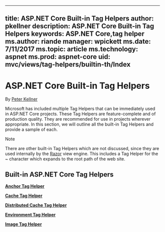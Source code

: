 
---
title: ASP.NET Core Built-in Tag Helpers
author: pkellner
description: ASP.NET Core Built-in Tag Helpers
keywords: ASP.NET Core,tag helper
ms.author: riande
manager: wpickett
ms.date: 7/11/2017
ms.topic: article
ms.technology: aspnet
ms.prod: aspnet-core
uid: mvc/views/tag-helpers/builtin-th/Index
---

# ASP.NET Core Built-in Tag Helpers

By [Peter Kellner](http://peterkellner.net) 

Microsoft has included multiple Tag Helpers that can be immediately used in ASP.NET Core projects. These Tag Helpers are feature-complete and of production quality. They are recommended for use in projects wherever appropriate. In this section, we will outline all the built-in Tag Helpers and provide a sample of each.

> [!NOTE]
> There are other built-in Tag Helpers which are not discussed, since they are used internally by the [Razor](xref:mvc/views/razor) view engine. This includes a Tag Helper for the ~ character which expands to the root path of the web site.

## Built-in ASP.NET Core Tag Helpers

**[Anchor Tag Helper](xref:mvc/views/tag-helpers/builtin-th/AnchorTagHelper)**

**[Cache Tag Helper](xref:mvc/views/tag-helpers/builtin-th/CacheTagHelper)**

**[Distributed Cache Tag Helper](xref:mvc/views/tag-helpers/builtin-th/DistributedCacheTagHelper)**

**[Environment Tag Helper](xref:mvc/views/tag-helpers/builtin-th/EnvironmentTagHelper)**

[comment]: **[FormActionTagHelper](xref:mvc/views/tag-helpers/builtin-th/FormActionTagHelper)**

[comment]: **[FormTagTagHelper](xref:mvc/views/tag-helpers/builtin-th/FormTagHelper)**

**[Image Tag Helper](mvc/views/tag-helpers/builtin-th/ImageTagHelper)**

[comment]: **[InputTagHelper](xref:mvc/views/tag-helpers/builtin-th/InputTagHelper)**

[comment]: **[LabelTagHelper](xref:mvc/views/tag-helpers/builtin-th/LabelTagHelper)**

[comment]: **[LinkTagHelper](xref:mvc/views/tag-helpers/builtin-th/LinkTagHelper)**

[comment]: **[OptionTagHelper](xref:mvc/views/tag-helpers/builtin-th/OptionTagHelper)**

[comment]: **[ScriptTagHelper](xref:mvc/views/tag-helpers/builtin-th/ScriptTagTagHelper)**

[comment]: **[SelectTagHelper](xref:mvc/views/tag-helpers/builtin-th/SelectTagTagHelper)**

[comment]: **[TextAreaTagHelper](xref:mvc/views/tag-helpers/builtin-th/TextAreaTagHelper)**

[comment]: **[ValidationMessageTagHelper](xref:mvc/views/tag-helpers/builtin-th/ValidationMessageTagHelper)**

[comment]: **[ValidationSummaryTagHelper](xref:mvc/views/tag-helpers/builtin-th/ValidationSummaryTagHelper)**  
  
  
<!--

## Additional Resources

REQUIRED These must be xref links, not relative, that is ../../
* [Client-Side Development](../../../client-side/index.md)

* [Tag Helpers](xref:mvc/views/tag-helpers/intro)
-->
